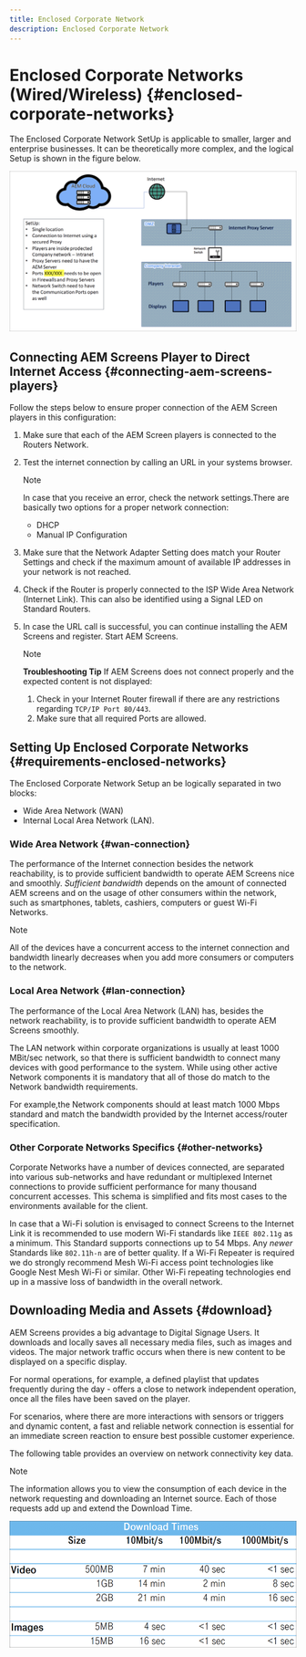```yaml
---
title: Enclosed Corporate Network
description: Enclosed Corporate Network
---
```


# Enclosed Corporate Networks (Wired/Wireless) {#enclosed-corporate-networks}

The Enclosed Corporate Network SetUp is applicable to smaller, larger and enterprise businesses. It can be theoretically more complex, and the logical Setup is shown in the figure below.

![](/help/using/assets/enclosed-network-1.png)


## Connecting AEM Screens Player to Direct Internet Access {#connecting-aem-screens-players}

Follow the steps below to ensure proper connection of the AEM Screen players in this configuration:

1. Make sure that each of the AEM Screen players is connected to the Routers Network.
1. Test the internet connection by calling an URL in your systems browser.

   >[!NOTE]
   >In case that you receive an error, check the network settings.There are basically two options for a proper network connection:
   >* DHCP
   >* Manual IP Configuration

1. Make sure that the Network Adapter Setting does match your Router Settings and check if the maximum amount of available IP addresses in your network is not reached.

1. Check if the Router is properly connected to the ISP Wide Area Network (Internet Link). This can also be identified using a Signal LED on Standard Routers.
1. In case the URL call is successful, you can continue installing the AEM Screens and register. Start AEM Screens.

   >[!NOTE]
   >**Troubleshooting Tip**
   >If AEM Screens does not connect properly and the expected content is not displayed:
   >
   >1. Check in your Internet Router firewall if there are any restrictions regarding `TCP/IP Port 80/443`.
   >1. Make sure that all required Ports are allowed.

## Setting Up Enclosed Corporate Networks {#requirements-enclosed-networks}

The Enclosed Corporate Network Setup an be logically separated in two blocks:

* Wide Area Network (WAN) 
* Internal Local Area Network (LAN).

### Wide Area Network {#wan-connection}

The performance of the Internet connection  besides the network reachability, is to provide sufficient bandwidth to operate AEM Screens nice and smoothly.
*Sufficient bandwidth* depends on the amount of connected AEM screens and on the usage of other consumers within the network, such as smartphones, tablets, cashiers, computers or guest Wi-Fi Networks.

>[!NOTE]
>All of the devices have a concurrent access to the internet connection and bandwidth linearly decreases when you add more consumers or computers to the network.

### Local Area Network {#lan-connection}

The performance of the Local Area Network (LAN) has, besides the network reachability, is to provide sufficient bandwidth to operate AEM Screens smoothly. 

The LAN network within corporate organizations is usually at least 1000 MBit/sec network, so that there is sufficient bandwidth to connect many devices with good performance to the system. While using other active Network components it is mandatory that all of those do match to the Network bandwidth requirements. 

For example,the Network components should at least match 1000 Mbps standard and match the bandwidth provided by the Internet access/router specification.

### Other Corporate Networks Specifics {#other-networks}

Corporate Networks have a number of devices connected, are separated into various sub-networks and have redundant or multiplexed Internet connections to provide sufficient performance for many thousand concurrent accesses.
This schema is simplified and fits most cases to the environments available for the client.

In case that a Wi-Fi solution is envisaged to connect Screens to the Internet Link it is recommended to use modern Wi-Fi standards like `IEEE 802.11g` as a minimum. This Standard supports connections up to 54 Mbps. Any *newer* Standards like `802.11h-n` are of better quality. If a Wi-Fi Repeater is required we do strongly recommend Mesh Wi-Fi access point technologies like Google Nest Mesh Wi-Fi or similar.
Other Wi-Fi repeating technologies end up in a massive loss of bandwidth in the overall network.

## Downloading Media and Assets {#download}

AEM Screens provides a big advantage to Digital Signage Users. It downloads and locally saves all necessary media files, such as images and videos. The major network traffic occurs when there is new content to be displayed on a specific display.

For normal operations, for example, a defined playlist that updates frequently during the day - offers a close to network independent operation, once all the files have been saved on the player.

For scenarios, where there are more interactions with sensors or triggers and dynamic content, a fast and reliable network connection is essential for an immediate screen reaction to ensure best possible customer experience.

The following table provides an overview on network connectivity key data.

>[!NOTE]
>The information allows you to view the consumption of each device in the network requesting and downloading an Internet source. Each of those requests add up and extend the Download Time.

![](/help/using/assets/enclosed-network-download.png)